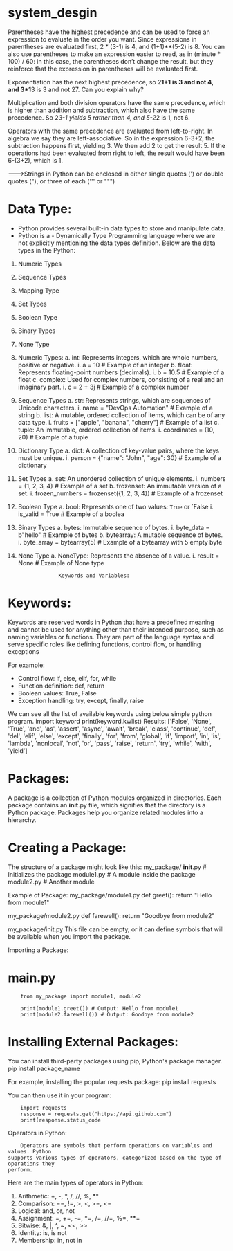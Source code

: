 # system_desgin

Parentheses have the highest precedence and can be used to force an expression to evaluate in the order you want. Since expressions in parentheses are evaluated first, 2 * (3-1) is 4, and (1+1)**(5-2) is 8. You can also use parentheses to make an expression easier to read, as in (minute * 100) / 60: in this case, the parentheses don’t change the result, but they reinforce that the expression in parentheses will be evaluated first.

Exponentiation has the next highest precedence, so 2**1+1 is 3 and not 4, and 3*1**3 is 3 and not 27. Can you explain why?

Multiplication and both division operators have the same precedence, which is higher than addition and subtraction, which also have the same precedence. So 2*3-1 yields 5 rather than 4, and 5-2*2 is 1, not 6.

Operators with the same precedence are evaluated from left-to-right. In algebra we say they are left-associative. So in the expression 6-3+2, the subtraction happens first, yielding 3. We then add 2 to get the result 5. If the operations had been evaluated from right to left, the result would have been 6-(3+2), which is 1.


--->Strings in Python can be enclosed in either single quotes (') or double quotes ("), or three of each (''' or """)

# Data Type:
- Python provides several built-in data types to store and manipulate data. 
- Python is a - Dynamically Type Programming language where we are not explicitly mentioning 
the data types definition. 
Below are the data types in the Python:
1. Numeric Types 
2. Sequence Types
3. Mapping Type
4. Set Types
5. Boolean Type
6. Binary Types
7. None Type 


1. Numeric Types:
        a. int: Represents integers, which are whole numbers, positive or negative.
             i. a = 10 # Example of an integer
        b. float: Represents floating-point numbers (decimals).
             i. b = 10.5 # Example of a float
        c. complex: Used for complex numbers, consisting of a real and an imaginary part.
                i. c = 2 + 3j # Example of a complex number
2. Sequence Types
        a. str: Represents strings, which are sequences of Unicode characters.
              i. name = "DevOps Automation" # Example of a string
        b. list: A mutable, ordered collection of items, which can be of any data type.
             i. fruits = ["apple", "banana", "cherry"] # Example of a list
        c. tuple: An immutable, ordered collection of items.
            i. coordinates = (10, 20) # Example of a tuple
3. Dictionary Type
        a. dict: A collection of key-value pairs, where the keys must be unique.
             i. person = {"name": "John", "age": 30} # Example of a dictionary
4. Set Types
        a. set: An unordered collection of unique elements.
            i. numbers = {1, 2, 3, 4} # Example of a set
        b. frozenset: An immutable version of a set.
            i. frozen_numbers = frozenset({1, 2, 3, 4}) # Example of a frozenset 
5. Boolean Type
        a. bool: Represents one of two values: `True` or `False
                i. is_valid = True # Example of a boolea
6. Binary Types
        a. bytes: Immutable sequence of bytes.
            i. byte_data = b"hello" # Example of bytes
        b. bytearray: A mutable sequence of bytes.
            i. byte_array = bytearray(5) # Example of a bytearray with 5 empty byte
7. None Type
        a. NoneType: Represents the absence of a value.
             i. result = None # Example of None type

                    
                    Keywords and Variables:

# Keywords:

Keywords are reserved words in Python that have a predefined meaning and cannot be 
used for anything other than their intended purpose, such as naming variables or functions. 
They are part of the language syntax and serve specific roles like defining functions, control flow, or handling exceptions
 
For example:
- Control flow: if, else, elif, for, while
- Function definition: def, return
- Boolean values: True, False
- Exception handling: try, except, finally, raise

We can see all the list of available keywords using below simple python program.
    import keyword
    print(keyword.kwlist)
Results:
    ['False', 'None', 'True', 'and', 'as', 'assert', 'async', 'await', 'break', 'class', 'continue', 'def', 'del', 'elif', 
    'else', 'except', 'finally', 'for', 'from', 'global', 'if', 'import', 'in', 'is', 
    'lambda', 'nonlocal', 'not', 'or', 'pass', 'raise', 'return', 'try', 'while', 'with', 'yield']


# Packages:

A package is a collection of Python modules organized in directories. Each 
package contains an __init__.py file, which signifies that the directory is a Python 
package. Packages help you organize related modules into a hierarchy.

# Creating a Package:

The structure of a package might look like this:
my_package/
    __init__.py # Initializes the package
    module1.py # A module inside the package
    module2.py # Another module

Example of Package:
    my_package/module1.py
    def greet():
    return "Hello from module1"


my_package/module2.py
    def farewell():
    return "Goodbye from module2"

my_package/init.py This file can be empty, or it can define symbols that will be available when you import the package.

Importing a Package:
# main.py
        from my_package import module1, module2

        print(module1.greet()) # Output: Hello from module1
        print(module2.farewell()) # Output: Goodbye from module2

# Installing External Packages:

You can install third-party packages using pip, Python's package manager.
    pip install package_name

For example, installing the popular requests package:
    pip install requests

You can then use it in your program:

        import requests
        response = requests.get("https://api.github.com")
        print(response.status_code


Operators in Python: 

        Operators are symbols that perform operations on variables and values. Python 
    supports various types of operators, categorized based on the type of operations they 
    perform.

Here are the main types of operators in Python:

1. Arithmetic: +, -, *, /, //, %, **
2. Comparison: ==, !=, >, <, >=, <=
3. Logical: and, or, not
4. Assignment: =, +=, -=, *=, /=, //=, %=, **=
5. Bitwise: &, |, ^, ~, <<, >>
6. Identity: is, is not
7. Membership: in, not in



